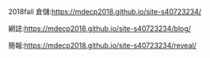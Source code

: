 2018fall
倉儲:https://mdecp2018.github.io/site-s40723234/

網誌:https://mdecp2018.github.io/site-s40723234/blog/

簡報:https://mdecp2018.github.io/site-s40723234/reveal/
